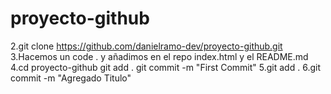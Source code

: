 # proyecto-github
 2.git clone https://github.com/danielramo-dev/proyecto-github.git
 3.Hacemos un code . y añadimos en el repo index.html y el README.md
 4.cd proyecto-github  git add .  git commit -m "First Commit"
 5.git add . 
 6.git commit -m "Agregado Titulo"
 